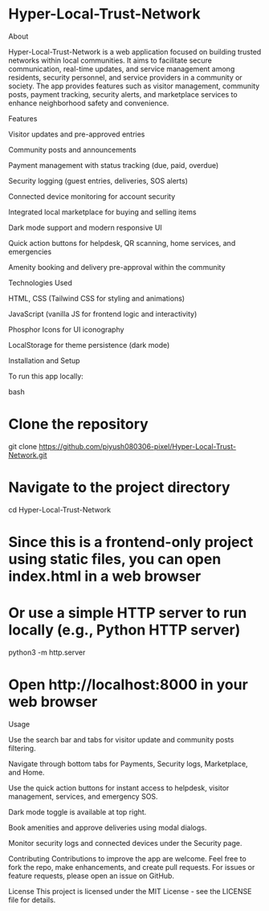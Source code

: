 # Hyper-Local-Trust-Network

About

Hyper-Local-Trust-Network is a web application focused on building trusted networks within local communities. It aims to facilitate secure communication, real-time updates, and service management among residents, security personnel, and service providers in a community or society. The app provides features such as visitor management, community posts, payment tracking, security alerts, and marketplace services to enhance neighborhood safety and convenience.

Features

Visitor updates and pre-approved entries

Community posts and announcements

Payment management with status tracking (due, paid, overdue)

Security logging (guest entries, deliveries, SOS alerts)

Connected device monitoring for account security

Integrated local marketplace for buying and selling items

Dark mode support and modern responsive UI

Quick action buttons for helpdesk, QR scanning, home services, and emergencies

Amenity booking and delivery pre-approval within the community

Technologies Used

HTML, CSS (Tailwind CSS for styling and animations)

JavaScript (vanilla JS for frontend logic and interactivity)

Phosphor Icons for UI iconography

LocalStorage for theme persistence (dark mode)

Installation and Setup

To run this app locally:

bash
# Clone the repository
git clone https://github.com/piyush080306-pixel/Hyper-Local-Trust-Network.git

# Navigate to the project directory
cd Hyper-Local-Trust-Network

# Since this is a frontend-only project using static files, you can open index.html in a web browser

# Or use a simple HTTP server to run locally (e.g., Python HTTP server)
python3 -m http.server

# Open http://localhost:8000 in your web browser

Usage

Use the search bar and tabs for visitor update and community posts filtering.

Navigate through bottom tabs for Payments, Security logs, Marketplace, and Home.

Use the quick action buttons for instant access to helpdesk, visitor management, services, and emergency SOS.

Dark mode toggle is available at top right.

Book amenities and approve deliveries using modal dialogs.

Monitor security logs and connected devices under the Security page.

Contributing
Contributions to improve the app are welcome. Feel free to fork the repo, make enhancements, and create pull requests. For issues or feature requests, please open an issue on GitHub.

License
This project is licensed under the MIT License - see the LICENSE file for details.

